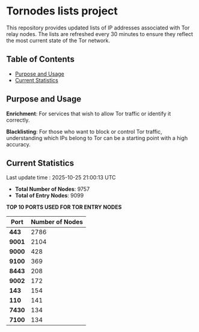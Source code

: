 # Tornodes lists project

This repository provides updated lists of IP addresses associated with Tor relay nodes. The lists are refreshed every 30 minutes to ensure they reflect the most current state of the Tor network.

## Table of Contents

- [Purpose and Usage](#purpose-and-usage)
- [Current Statistics](#current-statistics)


## Purpose and Usage

**Enrichment**: For services that wish to allow Tor traffic or identify it correctly.

**Blacklisting**: For those who want to block or control Tor traffic, understanding which IPs belong to Tor can be a starting point with a high accuracy.

## Current Statistics

Last update time : 2025-10-25 21:00:13 UTC

- **Total Number of Nodes**: 9757
- **Total of Entry Nodes**: 9099

**TOP 10 PORTS USED FOR TOR ENTRY NODES**

| **Port** | **Number of Nodes** |
|------|-----------------|
| **443**   | 2786  |
| **9001**   | 2104  |
| **9000**   | 428  |
| **9100**   | 369  |
| **8443**   | 208  |
| **9002**   | 172  |
| **143**   | 154  |
| **110**   | 141  |
| **7430**   | 134  |
| **7100**   | 134  |

